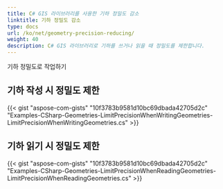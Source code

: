 ```yaml
---
title: C# GIS 라이브러리를 사용한 기하 정밀도 감소
linktitle: 기하 정밀도 감소
type: docs
url: /ko/net/geometry-precision-reducing/
weight: 40
description: C# GIS 라이브러리로 기하를 쓰거나 읽을 때 정밀도를 제한합니다.
---
```


기하 정밀도로 작업하기

## **기하 작성 시 정밀도 제한**
{{< gist "aspose-com-gists" "10f3783b9581d10bc69dbada42705d2c" "Examples-CSharp-Geometries-LimitPrecisionWhenWritingGeometries-LimitPrecisionWhenWritingGeometries.cs" >}}
## **기하 읽기 시 정밀도 제한**
{{< gist "aspose-com-gists" "10f3783b9581d10bc69dbada42705d2c" "Examples-CSharp-Geometries-LimitPrecisionWhenReadingGeometries-LimitPrecisionWhenReadingGeometries.cs" >}}
